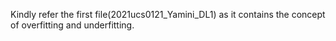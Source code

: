 Kindly refer the first file(2021ucs0121_Yamini_DL1)  as it contains the concept of overfitting and underfitting.
